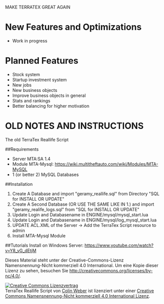 MAKE TERRATEX GREAT AGAIN

New Features and Optimizations
==============================
* Work in progress


Planned Features
================
* Stock system
* Startup investment system
* New jobs
* New business objects
* Improve business objects in general
* Stats and rankings
* Better balancing for higher motivation



OLD NOTES AND INSTRUCTIONS
==============

The old TerraTex Reallife Script

##Requirements

* Server MTA:SA 1.4
* Module MTA-Mysql: https://wiki.multitheftauto.com/wiki/Modules/MTA-MySQL
* 1 (or better 2) MySQL Databases


##Installation

1. Create A Database and import "geramy_reallife.sql" from Directory "SQL for INSTALL OR UPDATE"
2. Create A Second Database (OR USE THE SAME LIKE IN 1.) and import "geramy_realife_logs.sql" from "SQL for INSTALL OR UPDATE"
3. Update Login and Databasename in ENGINE/mysql/mysql_start.lua
4. Update Login and Databasename in ENGINE/mysql/log_mysql_start.lua
5. UPDATE ACL.XML of the Server -> Add the TerraTex Script resource to admin
6. Install MTA-Mysql Module


##Tutorials
Install on Windows Server: https://www.youtube.com/watch?v=Y8_vG_dEtjM


Dieses Material steht unter der Creative-Commons-Lizenz Namensnennung-Nicht kommerziell 4.0 International. Um eine Kopie dieser Lizenz zu sehen, besuchen Sie http://creativecommons.org/licenses/by-nc/4.0/.

<a rel="license" href="http://creativecommons.org/licenses/by-nc/4.0/"><img alt="Creative Commons Lizenzvertrag" style="border-width:0" src="https://i.creativecommons.org/l/by-nc/4.0/88x31.png" /></a><br /><span xmlns:dct="http://purl.org/dc/terms/" property="dct:title">TerraTex Reallife Script</span> von <a xmlns:cc="http://creativecommons.org/ns#" href="http://terratex.eu" property="cc:attributionName" rel="cc:attributionURL">Colin Weber</a> ist lizenziert unter einer <a rel="license" href="http://creativecommons.org/licenses/by-nc/4.0/">Creative Commons Namensnennung-Nicht kommerziell 4.0 International Lizenz</a>.



